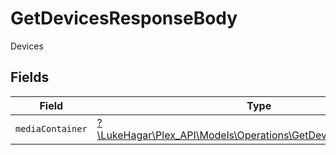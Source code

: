 # GetDevicesResponseBody

Devices


## Fields

| Field                                                                                                                  | Type                                                                                                                   | Required                                                                                                               | Description                                                                                                            |
| ---------------------------------------------------------------------------------------------------------------------- | ---------------------------------------------------------------------------------------------------------------------- | ---------------------------------------------------------------------------------------------------------------------- | ---------------------------------------------------------------------------------------------------------------------- |
| `mediaContainer`                                                                                                       | [?\LukeHagar\Plex_API\Models\Operations\GetDevicesMediaContainer](../../Models/Operations/GetDevicesMediaContainer.md) | :heavy_minus_sign:                                                                                                     | N/A                                                                                                                    |